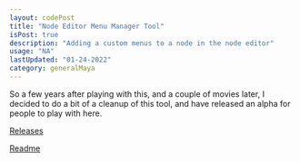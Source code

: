 ```yaml
---
layout: codePost
title: "Node Editor Menu Manager Tool"
isPost: true
description: "Adding a custom menus to a node in the node editor"
usage: "NA"
lastUpdated: "01-24-2022"
category: generalMaya
---
```


So a few years after playing with this, and a couple of movies later, I decided to do a bit of a cleanup of this tool, 
and have released an alpha for people to play with here.

<a href="https://github.com/jamesbdunlop/maya_nodeEditorMenuManager/releases">Releases</a>

<a href="https://github.com/jamesbdunlop/maya_nodeEditorMenuManager">Readme</a>


